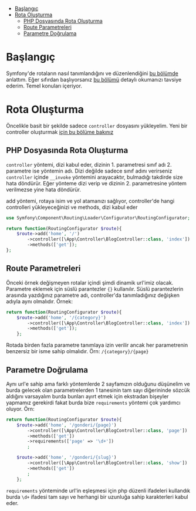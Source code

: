 - [Başlangıç](#başlangıç)
- [Rota Oluşturma](#rota-oluşturma)
  - [PHP Dosyasında Rota Oluşturma](#php-dosyasında-rota-oluşturma)
  - [Route Parametreleri](#route-parametreleri)
  - [Parametre Doğrulama](#parametre-doğrulama)
# Başlangıç
Symfony'de rotaların nasıl tanımlandığını ve düzenlendiğini [bu bölümde](1-baslangic.md#router) anlattım. Eğer sıfırdan başlıyorsanız [bu bölümü](1-baslangic.md) detaylı okumanızı tavsiye ederim. Temel konuları içeriyor.


# Rota Oluşturma
Öncelikle basit bir şekilde sadece `controller` dosyasını yükleyelim. Yeni bir controller oluşturmak [için bu bölüme bakınız](4-controller.md)

## PHP Dosyasında Rota Oluşturma
`controller` yöntemi, dizi kabul eder, dizinin 1. parametresi sınıf adı 2. parametre ise yöntemin adı. Dizi değilde sadece sınıf adını verirseniz `controller` içinde `__invoke` yöntemini arayacaktır, bulmadığı takdirde size hata döndürür. Eğer yönteme dizi verip ve dizinin 2. parametresine yöntem verilmezse yine hata döndürür.

add yöntemi, rotaya isim ve yol atamanızı sağlıyor, controller'de hangi controlleri yükleyeceğinizi ve methods, dizi kabul eder
```php
use Symfony\Component\Routing\Loader\Configurator\RoutingConfigurator;

return function(RoutingConfigurator $route){
    $route->add('home', '/')
        ->controller([\App\Controller\BlogController::class, 'index'])
        ->methods(['get']);
};
```
## Route Parametreleri
Önceki örnek değişmeyen rotalar içindi şimdi dinamik url'imiz olacak. 
Parametre eklemek için süslü parantezler `{}` kullanılır. Süslü parantezlerin arasında yazdığınız parametre adı, controller'da tanımladığınız değişken adıyla aynı olmalıdır.
Örnek:
```php
return function(RoutingConfigurator $route){
    $route->add('home', '/{category}')
        ->controller([\App\Controller\BlogController::class, 'index'])
        ->methods(['get']);
    };
```
Rotada birden fazla parametre tanımlaya izin verilir ancak her parametrenin benzersiz bir isme sahip olmalıdır. Örn: `/{category}/{page}`

## Parametre Doğrulama
Aynı url'e sahip ama farklı yöntemlerde 2 sayfamızın olduğunu düşünelim ve burda gelecek olan parametrelerden 1 tanesinin tam sayı diğerininde sözcük aldığını varsayalım burda bunları ayırt etmek için ekstradan bişeyler yapmamız gerekirdi fakat burda bize `requirements` yöntemi çok yardımcı oluyor.
Örn:
```php
return function(RoutingConfigurator $route){
    $route->add('home', '/gonderi/{page}')
        ->controller([\App\Controller\BlogController::class, 'page'])
        ->methods(['get'])
        ->requirements(['page' => '\d+'])
        ;

    $route->add('home', '/gonderi/{slug}')
        ->controller([\App\Controller\BlogController::class, 'show'])
        ->methods(['get'])
        ;
    };
```
`requirements` yönteminde url'in eşleşmesi için php düzenli ifadeleri kullandık burda `\d+` ifadesi tam sayı ve herhangi bir uzunluğa sahip karakterleri kabul eder.   